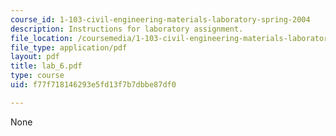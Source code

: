```yaml
---
course_id: 1-103-civil-engineering-materials-laboratory-spring-2004
description: Instructions for laboratory assignment.
file_location: /coursemedia/1-103-civil-engineering-materials-laboratory-spring-2004/f77f718146293e5fd13f7b7dbbe87df0_lab_6.pdf
file_type: application/pdf
layout: pdf
title: lab_6.pdf
type: course
uid: f77f718146293e5fd13f7b7dbbe87df0

---
```

None